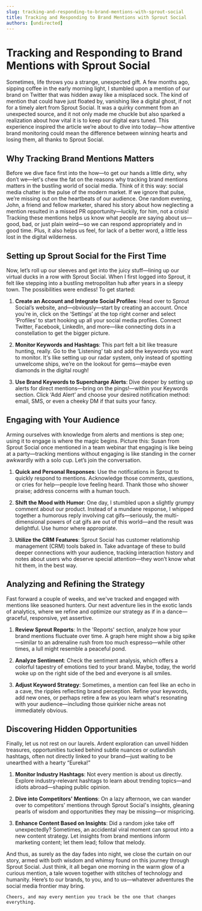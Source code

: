 ```yaml
---
slug: tracking-and-responding-to-brand-mentions-with-sprout-social
title: Tracking and Responding to Brand Mentions with Sprout Social
authors: [undirected]
---
```



# Tracking and Responding to Brand Mentions with Sprout Social

Sometimes, life throws you a strange, unexpected gift. A few months ago, sipping coffee in the early morning light, I stumbled upon a mention of our brand on Twitter that was hidden away like a misplaced sock. The kind of mention that could have just floated by, vanishing like a digital ghost, if not for a timely alert from Sprout Social. It was a quirky comment from an unexpected source, and it not only made me chuckle but also sparked a realization about how vital it is to keep our digital ears tuned. This experience inspired the article we’re about to dive into today—how attentive brand monitoring could mean the difference between winning hearts and losing them, all thanks to Sprout Social.

## Why Tracking Brand Mentions Matters

Before we dive face first into the how—to get our hands a little dirty, why don’t we—let's chew the fat on the reasons why tracking brand mentions matters in the bustling world of social media. Think of it this way: social media chatter is the pulse of the modern market. If we ignore that pulse, we’re missing out on the heartbeats of our audience. One random evening, John, a friend and fellow marketer, shared his story about how neglecting a mention resulted in a missed PR opportunity—luckily, for him, not a crisis! Tracking these mentions helps us know what people are saying about us—good, bad, or just plain weird—so we can respond appropriately and in good time. Plus, it also helps us feel, for lack of a better word, a little less lost in the digital wilderness.

## Setting up Sprout Social for the First Time

Now, let’s roll up our sleeves and get into the juicy stuff—lining up our virtual ducks in a row with Sprout Social. When I first logged into Sprout, it felt like stepping into a bustling metropolitan hub after years in a sleepy town. The possibilities were endless! To get started:

1. **Create an Account and Integrate Social Profiles**: Head over to Sprout Social’s website, and—obviously—start by creating an account. Once you're in, click on the ‘Settings’ at the top right corner and select ‘Profiles’ to start hooking up all your social media profiles. Connect Twitter, Facebook, LinkedIn, and more—like connecting dots in a constellation to get the bigger picture.

2. **Monitor Keywords and Hashtags**: This part felt a bit like treasure hunting, really. Go to the ‘Listening’ tab and add the keywords you want to monitor. It's like setting up our radar system, only instead of spotting unwelcome ships, we’re on the lookout for gems—maybe even diamonds in the digital rough!

3. **Use Brand Keywords to Supercharge Alerts**: Dive deeper by setting up alerts for direct mentions—bring on the pings!—within your Keywords section. Click ‘Add Alert’ and choose your desired notification method: email, SMS, or even a cheeky DM if that suits your fancy.

## Engaging with Your Audience

Arming ourselves with knowledge from alerts and mentions is step one; using it to engage is where the magic begins. Picture this: Susan from Sprout Social once mentioned in a team webinar that engaging is like being at a party—tracking mentions without engaging is like standing in the corner awkwardly with a solo cup. Let’s join the conversation.

1. **Quick and Personal Responses**: Use the notifications in Sprout to quickly respond to mentions. Acknowledge those comments, questions, or cries for help—people love feeling heard. Thank those who shower praise; address concerns with a human touch.

2. **Shift the Mood with Humor**: One day, I stumbled upon a slightly grumpy comment about our product. Instead of a mundane response, I whipped together a humorous reply involving cat gifs—seriously, the multi-dimensional powers of cat gifs are out of this world—and the result was delightful. Use humor where appropriate.

3. **Utilize the CRM Features**: Sprout Social has customer relationship management (CRM) tools baked in. Take advantage of these to build deeper connections with your audience, tracking interaction history and notes about users who deserve special attention—they won’t know what hit them, in the best way.

## Analyzing and Refining the Strategy

Fast forward a couple of weeks, and we've tracked and engaged with mentions like seasoned hunters. Our next adventure lies in the exotic lands of analytics, where we refine and optimize our strategy as if in a dance—graceful, responsive, yet assertive.

1. **Review Sprout Reports**: In the 'Reports' section, analyze how your brand mentions fluctuate over time. A graph here might show a big spike—similar to an adrenaline rush from too much espresso—while other times, a lull might resemble a peaceful pond.

2. **Analyze Sentiment**: Check the sentiment analysis, which offers a colorful tapestry of emotions tied to your brand. Maybe, today, the world woke up on the right side of the bed and everyone is all smiles.

3. **Adjust Keyword Strategy**: Sometimes, a mention can feel like an echo in a cave, the ripples reflecting brand perception. Refine your keywords, add new ones, or perhaps retire a few as you learn what's resonating with your audience—including those quirkier niche areas not immediately obvious.

## Discovering Hidden Opportunities

Finally, let us not rest on our laurels. Ardent exploration can unveil hidden treasures, opportunities tucked behind subtle nuances or outlandish hashtags, often not directly linked to your brand—just waiting to be unearthed with a hearty “Eureka!”

1. **Monitor Industry Hashtags**: Not every mention is about us directly. Explore industry-relevant hashtags to learn about trending topics—and idiots abroad—shaping public opinion.

2. **Dive into Competitors' Mentions**: On a lazy afternoon, we can wander over to competitors' mentions through Sprout Social's insights, gleaning pearls of wisdom and opportunities they may be missing—or mispricing.

3. **Enhance Content Based on Insights**: Did a random joke take off unexpectedly? Sometimes, an accidental viral moment can sprout into a new content strategy. Let insights from brand mentions inform marketing content; let them lead; follow that melody.

And thus, as surely as the day fades into night, we close the curtain on our story, armed with both wisdom and whimsy found on this journey through Sprout Social. Just think, it all began one morning in the warm glow of a curious mention, a tale woven together with stitches of technology and humanity. Here’s to our brands, to you, and to us—whatever adventures the social media frontier may bring. 

`Cheers, and may every mention you track be the one that changes everything.` 